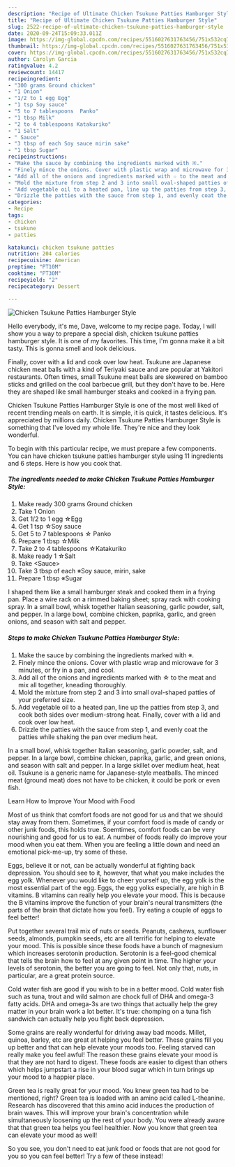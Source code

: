 ```yaml
---
description: "Recipe of Ultimate Chicken Tsukune Patties Hamburger Style"
title: "Recipe of Ultimate Chicken Tsukune Patties Hamburger Style"
slug: 2522-recipe-of-ultimate-chicken-tsukune-patties-hamburger-style
date: 2020-09-24T15:09:33.011Z
image: https://img-global.cpcdn.com/recipes/5516027631763456/751x532cq70/chicken-tsukune-patties-hamburger-style-recipe-main-photo.jpg
thumbnail: https://img-global.cpcdn.com/recipes/5516027631763456/751x532cq70/chicken-tsukune-patties-hamburger-style-recipe-main-photo.jpg
cover: https://img-global.cpcdn.com/recipes/5516027631763456/751x532cq70/chicken-tsukune-patties-hamburger-style-recipe-main-photo.jpg
author: Carolyn Garcia
ratingvalue: 4.2
reviewcount: 14417
recipeingredient:
- "300 grams Ground chicken"
- "1 Onion"
- "1/2 to 1 egg Egg"
- "1 tsp Soy sauce"
- "5 to 7 tablespoons  Panko"
- "1 tbsp Milk"
- "2 to 4 tablespoons Katakuriko"
- "1 Salt"
- " Sauce"
- "3 tbsp of each Soy sauce mirin sake"
- "1 tbsp Sugar"
recipeinstructions:
- "Make the sauce by combining the ingredients marked with ※."
- "Finely mince the onions. Cover with plastic wrap and microwave for 3 minutes, or fry in a pan, and cool."
- "Add all of the onions and ingredients marked with ☆ to the meat and mix all together, kneading thoroughly."
- "Mold the mixture from step 2 and 3 into small oval-shaped patties of your preferred size."
- "Add vegetable oil to a heated pan, line up the patties from step 3, and cook both sides over medium-strong heat. Finally, cover with a lid and cook over low heat."
- "Drizzle the patties with the sauce from step 1, and evenly coat the patties while shaking the pan over medium heat."
categories:
- Recipe
tags:
- chicken
- tsukune
- patties

katakunci: chicken tsukune patties 
nutrition: 204 calories
recipecuisine: American
preptime: "PT10M"
cooktime: "PT30M"
recipeyield: "2"
recipecategory: Dessert

---
```



![Chicken Tsukune Patties Hamburger Style](https://img-global.cpcdn.com/recipes/5516027631763456/751x532cq70/chicken-tsukune-patties-hamburger-style-recipe-main-photo.jpg)

Hello everybody, it's me, Dave, welcome to my recipe page. Today, I will show you a way to prepare a special dish, chicken tsukune patties hamburger style. It is one of my favorites. This time, I'm gonna make it a bit tasty. This is gonna smell and look delicious.

Finally, cover with a lid and cook over low heat. Tsukune are Japanese chicken meat balls with a kind of Teriyaki sauce and are popular at Yakitori restaurants. Often times, small Tsukune meat balls are skewered on bamboo sticks and grilled on the coal barbecue grill, but they don&#39;t have to be. Here they are shaped like small hamburger steaks and cooked in a frying pan.

Chicken Tsukune Patties Hamburger Style is one of the most well liked of recent trending meals on earth. It is simple, it is quick, it tastes delicious. It's appreciated by millions daily. Chicken Tsukune Patties Hamburger Style is something that I've loved my whole life. They're nice and they look wonderful.


To begin with this particular recipe, we must prepare a few components. You can have chicken tsukune patties hamburger style using 11 ingredients and 6 steps. Here is how you cook that.

<!--inarticleads1-->

##### The ingredients needed to make Chicken Tsukune Patties Hamburger Style:

1. Make ready 300 grams Ground chicken
1. Take 1 Onion
1. Get 1/2 to 1 egg ☆Egg
1. Get 1 tsp ☆Soy sauce
1. Get 5 to 7 tablespoons ☆ Panko
1. Prepare 1 tbsp ☆Milk
1. Take 2 to 4 tablespoons ☆Katakuriko
1. Make ready 1 ☆Salt
1. Take  &lt;Sauce&gt;
1. Take 3 tbsp of each ※Soy sauce, mirin, sake
1. Prepare 1 tbsp ※Sugar


I shaped them like a small hamburger steak and cooked them in a frying pan. Place a wire rack on a rimmed baking sheet; spray rack with cooking spray. In a small bowl, whisk together Italian seasoning, garlic powder, salt, and pepper. In a large bowl, combine chicken, paprika, garlic, and green onions, and season with salt and pepper. 

<!--inarticleads2-->

##### Steps to make Chicken Tsukune Patties Hamburger Style:

1. Make the sauce by combining the ingredients marked with ※.
1. Finely mince the onions. Cover with plastic wrap and microwave for 3 minutes, or fry in a pan, and cool.
1. Add all of the onions and ingredients marked with ☆ to the meat and mix all together, kneading thoroughly.
1. Mold the mixture from step 2 and 3 into small oval-shaped patties of your preferred size.
1. Add vegetable oil to a heated pan, line up the patties from step 3, and cook both sides over medium-strong heat. Finally, cover with a lid and cook over low heat.
1. Drizzle the patties with the sauce from step 1, and evenly coat the patties while shaking the pan over medium heat.


In a small bowl, whisk together Italian seasoning, garlic powder, salt, and pepper. In a large bowl, combine chicken, paprika, garlic, and green onions, and season with salt and pepper. In a large skillet over medium heat, heat oil. Tsukune is a generic name for Japanese-style meatballs. The minced meat (ground meat) does not have to be chicken, it could be pork or even fish. 

Learn How to Improve Your Mood with Food


Most of us think that comfort foods are not good for us and that we should stay away from them. Sometimes, if your comfort food is made of candy or other junk foods, this holds true. Soemtimes, comfort foods can be very nourishing and good for us to eat. A number of foods really do improve your mood when you eat them. When you are feeling a little down and need an emotional pick-me-up, try some of these.

Eggs, believe it or not, can be actually wonderful at fighting back depression. You should see to it, however, that what you make includes the egg yolk. Whenever you would like to cheer yourself up, the egg yolk is the most essential part of the egg. Eggs, the egg yolks especially, are high in B vitamins. B vitamins can really help you elevate your mood. This is because the B vitamins improve the function of your brain's neural transmitters (the parts of the brain that dictate how you feel). Try eating a couple of eggs to feel better!

Put together several trail mix of nuts or seeds. Peanuts, cashews, sunflower seeds, almonds, pumpkin seeds, etc are all terrific for helping to elevate your mood. This is possible since these foods have a bunch of magnesium which increases serotonin production. Serotonin is a feel-good chemical that tells the brain how to feel at any given point in time. The higher your levels of serotonin, the better you are going to feel. Not only that, nuts, in particular, are a great protein source.

Cold water fish are good if you wish to be in a better mood. Cold water fish such as tuna, trout and wild salmon are chock full of DHA and omega-3 fatty acids. DHA and omega-3s are two things that actually help the grey matter in your brain work a lot better. It's true: chomping on a tuna fish sandwich can actually help you fight back depression. 

Some grains are really wonderful for driving away bad moods. Millet, quinoa, barley, etc are great at helping you feel better. These grains fill you up better and that can help elevate your moods too. Feeling starved can really make you feel awful! The reason these grains elevate your mood is that they are not hard to digest. These foods are easier to digest than others which helps jumpstart a rise in your blood sugar which in turn brings up your mood to a happier place.

Green tea is really great for your mood. You knew green tea had to be mentioned, right? Green tea is loaded with an amino acid called L-theanine. Research has discovered that this amino acid induces the production of brain waves. This will improve your brain's concentration while simultaneously loosening up the rest of your body. You were already aware that that green tea helps you feel healthier. Now you know that green tea can elevate your mood as well!

So you see, you don't need to eat junk food or foods that are not good for you so you can feel better! Try a few of these instead!

